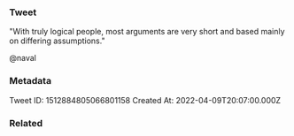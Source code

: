 ### Tweet
"With truly logical people, most arguments are very short and based mainly on differing assumptions."

@naval

### Metadata
Tweet ID: 1512884805066801158
Created At: 2022-04-09T20:07:00.000Z

### Related

